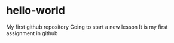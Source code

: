 # hello-world
My first github repository
Going to start a new lesson
It is my first assignment in github
